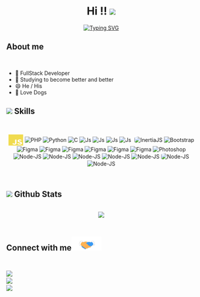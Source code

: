 
<h1 align="center"><b>Hi ‼ </b><img src="https://media.giphy.com/media/hvRJCLFzcasrR4ia7z/giphy.gif" width="35"></h1>

<p align="center">
  <a href="https://git.io/typing-svg"><img src="https://readme-typing-svg.demolab.com?font=Poppubs&weight=700&size=40&pause=1000&color=FF331F&center=true&vCenter=true&width=600&height=50&lines=Web+Developer..." alt="Typing SVG" /></a>
</p>

## About me

<br>

- 🔭 FullStack Developer
- 🌱 Studying to become better and better
- 😄 He / His
- 🐶 Love Dogs

## <img src="https://media2.giphy.com/media/QssGEmpkyEOhBCb7e1/giphy.gif?cid=ecf05e47a0n3gi1bfqntqmob8g9aid1oyj2wr3ds3mg700bl&rid=giphy.gif" width ="25"><b> Skills</b>
<br>

<p align="center">
    <img align="center" alt="Js" height="30" width="40" src="https://raw.githubusercontent.com/devicons/devicon/master/icons/javascript/javascript-plain.svg">
    <img align="center" alt="PHP" height="40" width="40" src="https://cdn.jsdelivr.net/gh/devicons/devicon/icons/php/php-plain.svg">
    <img align="center" alt="Python" height="30" width="40" src="https://cdn.jsdelivr.net/gh/devicons/devicon/icons/python/python-original.svg">
    <img align="center" alt="C" height="30" width="40" src="https://cdn.jsdelivr.net/gh/devicons/devicon/icons/c/c-original.svg">
    <img align="center" alt="Js" height="30" width="40" src="https://cdn.jsdelivr.net/gh/devicons/devicon/icons/vuejs/vuejs-original.svg"> 
    <img align="center" alt="Js" height="30" width="30" src="https://static-00.iconduck.com/assets.00/laravel-icon-497x512-uwybstke.png" >
    <img align="center" alt="Js" height="30" width="30" src="https://cdn.jsdelivr.net/gh/devicons/devicon/icons/tailwindcss/tailwindcss-plain.svg">
    <img align="center" alt="Js" height="30" width="30" src="https://cdn.jsdelivr.net/gh/devicons/devicon/icons/adonisjs/adonisjs-original.svg">
    <img align="center" alt="InertiaJS" height="30" width="30" style="border-radius: 20%; margin-left: 5px;" src="https://avatars.githubusercontent.com/u/47703742?s=280&v=4">
    <img align="center" alt="Bootstrap" height="30" width="40" src="https://cdn.jsdelivr.net/gh/devicons/devicon/icons/bootstrap/bootstrap-original.svg"> 
    <img align="center" alt="Figma" height="30" width="40" src="https://cdn.jsdelivr.net/gh/devicons/devicon/icons/git/git-original.svg">
  <img align="center" alt="Figma" height="30" width="40" src="https://cdn.jsdelivr.net/gh/devicons/devicon/icons/github/github-original.svg">
  <img align="center" alt="Figma" height="30" width="40" src="https://cdn.jsdelivr.net/gh/devicons/devicon/icons/docker/docker-original.svg">
  <img align="center" alt="Figma" height="30" width="40" src="https://cdn.jsdelivr.net/gh/devicons/devicon/icons/mysql/mysql-original-wordmark.svg">
  <img align="center" alt="Figma" height="30" width="35" src="https://cdn.jsdelivr.net/gh/devicons/devicon/icons/microsoftsqlserver/microsoftsqlserver-plain.svg">
  <img align="center" alt="Figma" height="30" width="40" src="https://cdn.jsdelivr.net/gh/devicons/devicon/icons/figma/figma-original.svg">
  <img align="center" alt="Photoshop" height="30" width="40" src="https://cdn.jsdelivr.net/gh/devicons/devicon/icons/photoshop/photoshop-plain.svg">
   <img align="center" alt="Node-JS" height="30" width="40" src="https://cdn.jsdelivr.net/gh/devicons/devicon/icons/nodejs/nodejs-original.svg">
    <img align="center" alt="Node-JS" height="30" width="40" src="https://cdn.jsdelivr.net/gh/devicons/devicon/icons/react/react-original.svg">
    <img align="center" alt="Node-JS" height="30" width="40" src="https://cdn.jsdelivr.net/gh/devicons/devicon/icons/vuetify/vuetify-original.svg">
    <img align="center" alt="Node-JS" height="30" width="40" src="https://cdn.jsdelivr.net/gh/devicons/devicon/icons/bulma/bulma-plain.svg">
    <img align="center" alt="Node-JS" height="30" width="40" src="https://cdn.jsdelivr.net/gh/devicons/devicon/icons/postgresql/postgresql-original.svg">
    <img align="center" alt="Node-JS" height="30" width="30" src="https://encrypted-tbn0.gstatic.com/images?q=tbn:ANd9GcSIbwMa2UagDY9Zhd-mnK55eGCugm5mxO7lMhcu1odGOBpppPWIoRzcHLGzXMKtVKAvCGU&usqp=CAU" style="border-radius: 20%;">
    <img align="center" alt="Node-JS" height="30" width="30" src="https://cdn.jsdelivr.net/gh/devicons/devicon/icons/markdown/markdown-original.svg">

</p>

<br>


## <img src="https://media.giphy.com/media/iY8CRBdQXODJSCERIr/giphy.gif" width="35"><b> Github Stats </b>
<br>

<div align="center">

<a href="https://github.com/andrefelipe18">
  <a href="https://github.com/andrefelipe18">
  <img height="180em" src="https://github-readme-stats.vercel.app/api/top-langs/?username=andrefelipe18&layout=compact&langs_count=7&theme=bear"/>

</a>
</div>

<br>

## <b> Connect with me</b><img src="https://github.com/0xAbdulKhalid/0xAbdulKhalid/raw/main/assets/mdImages/handshake.gif" width ="80">
<br>
<div align='left'>


<a href="https://www.instagram.com/andre.domingues18/" target="_blank"><img src="https://img.shields.io/badge/-Instagram-%23E4405F?style=for-the-badge&logo=instagram&logoColor=white" target="_blank"></a>
</a>
<br>
<a href="https://www.linkedin.com/in/andr%C3%A9dominguess/" target="_blank"><img src="https://img.shields.io/badge/-LinkedIn-%230077B5?style=for-the-badge&logo=linkedin&logoColor=white" target="_blank"></a> 
</a>
<br>
 <a href = "mailto:dominguesandredev@gmail.com"><img src="https://img.shields.io/badge/-Gmail-%23333?style=for-the-badge&logo=gmail&logoColor=white" target="_blank"></a>
</a>
</div>
